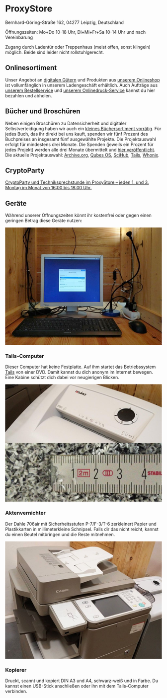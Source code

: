 <h1 class="text-center">ProxyStore</h1>

<p class="lead text-center mb-2">Bernhard-Göring-Straße 162, 04277 Leipzig, Deutschland</p>
<p class="lead text-center mb-2">Öffnungszeiten: Mo+Do 10-18 Uhr, Di+Mi+Fr+Sa 10-14 Uhr und nach Vereinbarung</p>
<p class="lead text-center">Zugang durch Ladentür oder Treppenhaus (meist offen, sonst klingeln) möglich. Beide sind leider nicht rollstuhlgerecht.</p>

## Onlinesortiment

Unser Angebot an [digitalen Gütern](https://digitalgoods.proxysto.re) und Produkten aus [unserem Onlineshop](https://shop.proxysto.re) ist vollumfänglich in unserem Ladengeschäft erhältlich. Auch Aufträge aus [unserem Bestellservice](https://order.proxysto.re) und [unserem Onlinedruck-Service](https://druck.proxysto.re) kannst du hier bezahlen und abholen.

## Bücher und Broschüren

Neben einigen Broschüren zu Datensicherheit und digitaler Selbstverteidigung haben wir auch ein [kleines Büchersortiment vorrätig](https://shop.proxysto.re/category/7). Für jedes Buch, das ihr direkt bei uns kauft, spenden wir fünf Prozent des Buchpreises an insgesamt fünf ausgewählte Projekte. Die Projektauswahl erfolgt für mindestens drei Monate. Die Spenden (jeweils ein Prozent für jedes Projekt) werden alle drei Monate übermittelt und [hier veröffentlicht](spendenverlauf.html). Die aktuelle Projektauswahl: [Archive.org](https://archive.org/donate), [Qubes OS](https://www.qubes-os.org/donate/), [SciHub](https://de.wikipedia.org/wiki/Sci-Hub), [Tails](https://tails.boum.org/donate/index.de.html), [Whonix](https://www.whonix.org/wiki/Donate).

## CryptoParty

[CryptoParty und Techniksprechstunde im ProxyStore – jeden 1. und 3. Montag im Monat von 16:00 bis 18:00 Uhr.](cryptoparty.html)

## Geräte

Während unserer Öffnungszeiten könnt ihr kostenfrei oder gegen einen geringen Betrag diese Geräte nutzen:

<div class="row row-cols-1 row-cols-md-3">
	<div class="col mb-4">
		<div class="card">
			<img src="../assets/images/tails.jpg" class="card-img-top" alt="Computer mit Tails">
			<div class="card-body">
				<h3 class="card-title">Tails-Computer</h3>
				<p class="card-text">Dieser Computer hat keine Festplatte. Auf ihm startet das Betriebssystem <a href="https://tails.boum.org/">Tails</a> von einer DVD. Damit kannst du dich anonym im Internet bewegen. Eine Kabine schützt dich dabei vor neugierigen Blicken.</p>
			</div>
		</div>
	</div>
	<div class="col mb-4">
		<div class="card">
			<img src="../assets/images/shredder.jpg" class="card-img-top" alt="Aktenvernichter">
			<div class="card-body">
				<h3 class="card-title">Aktenvernichter</h3>
				<p class="card-text">Der Dahle 706air mit Sicherheitsstufen P-7/F-3/T-6 zerkleinert Papier und Plastik&shy;karten in millimeterkleine Schnipsel. Falls dir das nicht reicht, kannst du einen Beutel mitbringen und die Reste mitnehmen.</p>
			</div>
		</div>
	</div>
	<div class="col mb-4">
		<div class="card">
			<img src="../assets/images/copier.jpg" class="card-img-top" alt="Kopiergerät">
			<div class="card-body">
				<h3 class="card-title">Kopierer</h3>
				<p class="card-text">Druckt, scannt und kopiert DIN A3 und A4, schwarz-weiß und in Farbe. Du kannst einen USB-Stick anschließen oder ihn mit dem Tails-Computer verbinden.</p>
			</div>
		</div>
	</div>
</div>

<!--
<a href="http://digitazyyxyihwwzudp5syxxyn3qhcd63wqcha2dxpfqiyydmrgdiaad.onion/">onion</a>
<a href="http://proxyoxiemywllckvpix543gqcmvvltrnb7inbwtk2knkehqt72tyfyd.onion">onion</a>
<a href="http://print5cxveagitd3cbl3pakcjupk5jwgtpwa35uowhtzlmcqbibmsnyd.onion">onion</a>
-->
